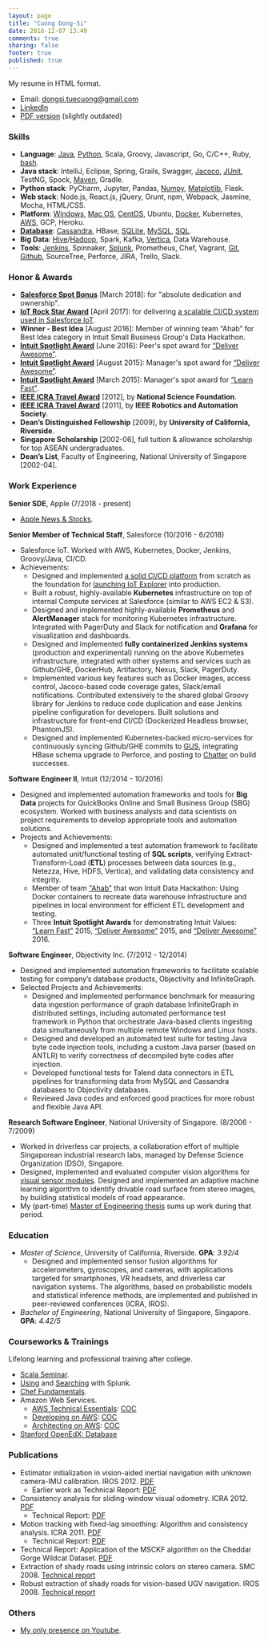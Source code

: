```yaml
---
layout: page
title: "Cuong Dong-Si"
date: 2016-12-07 13:49
comments: true
sharing: false
footer: true
published: true
---
```


My resume in HTML format.

* Email: dongsi.tuecuong@gmail.com
* [LinkedIn](https://www.linkedin.com/in/cuong-dong-si-479b326)
* [PDF version](/download/Resume.pdf) (slightly outdated)

<!--
Checklist:

1. Unify the following versions: LinkedIn, PDF, Web (github.io).
2. Enable Publications section?
3. Compare Skills section vs Blog categories.
-->

### Skills

<!--
Want to do: 
-->
<!-- SKIPPED:
* Languages: Matlab, [Perl](/blog/categories/perl/).
* Database: XPath, XQuery.
* Java stack: 
  * Libraries: Guava, SLF4J, JCommander, [Swing](https://github.com/tdongsi/java/tree/master/my.vip.applets), [JDBC](/blog/categories/jdbc/)
  * Build: Ant, sbt (Scala)
  * Test: Gatling, JMeter, JMockit, RestAssured.
* Python stack: PyPI, virtualenv.
* **Ruby stack**: rake, Gem/Bundle, Rails.
* JavaScript stack: ExpressJS, MongoDB.
* Others: ANTLR, Boost, OpenCV, Eigen
* Platform: SunOS, HP-UX
* Big Data: Dimensional Modeling (Kimball), Netezza, Tableau
* Tools:
  * DevOps: Datadog, SonarQube, Nexus, Puppet, Ansible, VMWare, VirtualBox
  * Teamware: MediaWiki, Confluence
  * Version control: Subversion
  * IDE: Visual Studio
-->
* **Language**: 
  [Java](/blog/categories/java/),
  [Python](/blog/categories/python/), 
  Scala, Groovy, Javascript, 
  Go, C/C++,
  Ruby,
  [bash](/blog/categories/bash/). 
* **Java stack**: 
  IntelliJ, Eclipse, 
  Spring, Grails,   <!-- Frameworks -->
  Swagger,  <!-- Libraries -->
  [Jacoco](/blog/2017/09/23/jacoco-in-maven-project/),
  [JUnit](/blog/categories/junit/), TestNG, Spock, <!-- Test -->
  [Maven](/blog/categories/maven/), Gradle. <!-- Build -->
* **Python stack**:
  PyCharm, Jupyter, Pandas,
  [Numpy](/blog/categories/numpy/), 
  [Matplotlib](/blog/categories/matplotlib/),
  Flask.
* **Web stack**:
  Node.js, React.js, jQuery, <!-- Framework -->
  Grunt, npm, Webpack, <!-- Build -->
  Jasmine, Mocha, <!-- Test -->
  HTML/CSS.
* **Platform**: 
  [Windows](/blog/categories/windows/), 
  [Mac OS](/blog/categories/macosx/), 
  [CentOS](/blog/categories/centos/),
  Ubuntu,
  [Docker](/blog/categories/docker/), Kubernetes, <!-- Container -->
  [AWS](/blog/categories/aws/), GCP,
  Heroku.
* [**Database**](/blog/categories/database/): 
  [Cassandra](/blog/categories/cassandra/),
  HBase,
  [SQLite](/blog/categories/sqlite/), 
  [MySQL](/blog/categories/mysql/),
  [SQL](/blog/categories/sql/).
* **Big Data**:
  [Hive](/blog/categories/hive/)/[Hadoop](/blog/categories/hadoop/),
  Spark,
  Kafka,
  [Vertica](/blog/categories/vertica/),
  Data Warehouse.
* **Tools**:
  [Jenkins](/blog/categories/jenkins/), Spinnaker, <!-- CI/CD --> 
  [Splunk](/download/training/COC_Searching_Splunk.pdf), Prometheus, <!-- Monitoring --> 
  Chef, <!-- Configuration  --> 
  Vagrant, <!-- Virtualization --> 
  [Git](/blog/categories/git/), 
  [Github](https://github.com/tdongsi), 
  SourceTree, 
  Perforce, <!-- Version Control --> 
  JIRA, Trello, Slack. <!-- Teamware --> 
 
### Honor & Awards

* [**Salesforce Spot Bonus**](/download/awards/2018_Spot_Bonus.pdf) [March 2018]: for "absolute dedication and ownership".
* [**IoT Rock Star Award**](/download/awards/2017_IoT_Star.jpg) [April 2017]: for delivering [a scalable CI/CD system used in Salesforce IoT](/download/awards/2017_IoT_slide.jpg).
* **Winner - Best Idea** [August 2016]: Member of winning team “Ahab” for Best Idea category in Intuit Small Business Group's Data Hackathon. 
* [**Intuit Spotlight Award**](/download/awards/2016_Deliver_Awesome.pdf) [June 2016]: Peer's spot award for [“Deliver Awesome”](https://about.intuit.com/about_intuit/operating_values/).
* [**Intuit Spotlight Award**](/download/awards/2015_Deliver_Awesome.pdf) [August 2015]: Manager's spot award for [“Deliver Awesome”](https://about.intuit.com/about_intuit/operating_values/).
* [**Intuit Spotlight Award**](/download/awards/2015_Learn_Fast.pdf) [March 2015]: Manager's spot award for [“Learn Fast”](https://about.intuit.com/about_intuit/operating_values/).
* [**IEEE ICRA Travel Award**](/download/awards/ICRA_2012_Travel.pdf) [2012], by **National Science Foundation**.
* [**IEEE ICRA Travel Award**](/download/awards/ICRA_2011_Travel.pdf) [2011], by **IEEE Robotics and Automation Society**.
* **Dean’s Distinguished Fellowship** [2009], by **University of California, Riverside**.
* **Singapore Scholarship** [2002-06], full tuition & allowance scholarship for top ASEAN undergraduates.
* **Dean’s List**, Faculty of Engineering, National University of Singapore [2002-04].

<!--
* **Best committee member certificate**, IEEE NUS Student Brach Annual General Meeting [2005].
* **Champion**, IEEE All-Singapore University Tech Quiz [2005, 2006].
* **First Prize**, Vietnam National Physics Olympiad for Universities [2002]
* **Merit Prize**, Vietnam National Physics Olympiad for High Schools [2001]
-->

### Work Experience

**Senior SDE**, <a name="Apple">Apple</a> (7/2018 - present)

* [Apple News & Stocks](https://www.cnet.com/news/apple-news-adds-browse-tab-brings-news-to-stocks/).

<!-- 2021
Key achievements?

ArgoCD: setting up ArgoCD instances (beta/prod). Fully integrated with other systems in Apple such as ProdGit OAuth for authentication/authorization, Prometheus/Grafana for monitoring. Advised the team on best usage practices, integration with CI/CD pipelines for GitOps implementation. Upgraded and scaled up ArgoCD prod to host applications for Solr infra monitoring as well as DEVEL/TEST services for ACI Kube migration.

Orca-Jenkins: working with Data Engineering team and DataOps for general migraiton of Orca-Jenkins to ACI Kube: migration of Jenkins configurations to ACI Kube-based ConfigMaps, migration of classic jobs to Pipeline-based jobs for more resilience against container restarts, ArgoCD/Kustomize for Jenkins updates/deployments. 

CI/CD: First implementations of nightly deployment and on-demand deployment for ACI Kube: Docker images for Jenkins agent to execute Gradle/ArgoCD commands, basic automation scripts, Jenkins shared library for orchestration. On-going project.

ACI Kube migration: 
* url-bucketing-service: Swift-based service into ACI-Kube. Implemented automated deployment Jenkins jobs (Kustomize-based, not PCL-based) for Weian.
* anf-toolbox migration with PCL: Porting anf-toolbox repo to ACI Kube using PCL: 3 services, convert Gneiss team's/Independent Release idiosyncrasies in Slug build/PIE deployment into corresponding Gradle jib/PCL-based configs. 
* Work with News-SRE for utility/Background services and other implementations: Access control policies, event-watchers for logging events into Splunk and helping troubleshooting, pod-reaper for automatic cleanup
* SAFE requests

Misc: 
* 1.44 Release DRI. 
* Refactoring and continue improving Jupyter runbook: more readable and easier-to-update Splunk queries and better generation of clickable URLs (use in runbook/sent to Slack). 
* Help DevOps team/on-call people with issues in PIE Compute deployments and PIE Secrets.
-->

<!-- 2020
What were your key achievements?

* Lead the DevOps initiative to migrate from error-prone Quip runbooks to Jupyter-based runbooks. 
  Designed and implemented the first version of Jupyter runbook and used it for 1.39 release as the release DRI.
  Started some of deployment-day's best practices: single driver controlling the runbook, explicit monitoring assingments among the DevOps team.
* CI/CD: Optimized nightly deployments to DEVEL/TEST/QA and reduced average deployment times from 3 hours to 1h45+ mins. 
  Investigated and restored PRBs for Algorithms and Authoring repos, generalized the PRBs with regex to reduce tasks on branching days. 
* Blazing the trails for APC/ACI Kube migration:
  * Brought up ops-webapp and acb-service in APC and ACI Kube as the sample applications for others to follow. 
    Designed and implemented general strategy for YAML templating with Kustomize and Kustomize plugins. 
    Implemented various integration with Apple’s other internal services: Splunk logging, Hubble metrics, ACI services, credentials management, ACL management, etc.
  * Recommended DevOps team on general architecture/strategy in ACI Kube in various aspects: YAML templating (Helm vs. Kustomize vs. Terraform), secret management (Vault vs. k8s Secrets), access management (RBAC), namespace (Mega namespace vs team namespace), general News conventions in Kube (e.g., container name, labels).
  * Identified and resolved early issues in APC/Kube (networking in APC, DNS issue in ACI Kube us-west-2a). Identified and documented differences between APC v1 vs ACI Kube v2.
  * Worked with external teams: 
    Worked with ACI Kube to identify the potential scalability blockers for ACI Kube migration and created radars for ACI Kube Scale team to request further testing. 
    Work with News-SRE, bring Sharan up to speed with Kubernetes and improved ACL based on their feedback.
  * Regularly demoed and presented various Kube and/or Kubernetes features with DevOps team as well as external teams (DataEng, ACB team) to help with Kube onboarding. 
* Contributed and provided Kubernetes consultation/feedback for News-Solr in Kube project:
  * Implemented Grafana in APC (integrated with Apple LDAP for authentication, Apple Directory ACL groups for authorization). 
    Sample dashboard to show how to integrate with Prometheus for monitoring when Mosaic is not yet available.
  * General advices on architecture: Job/CronJob for running CLIs, advices on HA setup for Prometheus/AlertManager stack.
* Provided support to teams in Apple News: 
  * DataEng support: Extended pie-cli to add Spark deployment functionality for Data Engineering. 
    Laid out the framework so that Okehee/Liang can further contribute from DataEng side. 
    Took consultation role for general Orca-Jenkins troubleshooting, advised DataEng team on general architecture of Jenkins in Kubernetes and their general migration journey to ACI Kube.
  * Maintainer of Newspublisher-in-a-Pod: updated its deployment code to account for various migrations, SpringBoot upgrade.

In what areas could you improve or develop?

* Technical leadership.
* More proficient on how services in News work together, through monthly on-calls.

What goals would you like to establish for the coming year?

* Migration of Apple News services from PIE Compute to ACI Kube.
* Onboarding developers to ACI Kube. Add developer productivity tools.
-->

<!-- 2019
What were your key achievements?

* Modernized Jenkins-based deployment pipelines for DEVEL/TEST/QA/STAGING: from separate, divergent, GUI-based Jenkins pipelines to unified, code-based pipelines.
  * Refactored large code sections shared by 4 pipelines into "Jenkins shared library" to reduce copy & paste-ing code.
* PIE CLI, Secrets CLI: Made the tools more resilient against exceptional scenarios (e.g., 4xx/5xx from PIE APIs).  Added numerous functional & unit tests to prevent regressions, introduced mocking as proof of functionality.
* Improved secret management practices for DevOps tools and code: using Jenkins secret files and environments, dashboard of credential usages, internal Secrets v2 migration.
* Implemented Jenkins Splunk dashboards for DevOps-Jenkins and News-Orca. 
* Jupyter deployment runbook: demonstrated in News Hackathon. Personal use for 1.34 Staging/Prod launches and ad-hoc fixes for nightly QA deployments.
* News-Publisher in a Pod: investigated issues, fixed problems. Extended the pod (i.e., adding services) to support additional development needs of News Publisher team.  
-->

**Senior Member of Technical Staff**, <a name="Salesforce">Salesforce</a> (10/2016 - 6/2018)

* Salesforce IoT. Worked with AWS, Kubernetes, Docker, Jenkins, Groovy/Java, CI/CD.
* Achievements:
  * Designed and implemented [a solid CI/CD platform](/download/awards/2017_Promotion.jpg) from scratch as the foundation for [launching IoT Explorer](http://www.zdnet.com/article/salesforce-launches-iot-explorer-aims-to-bring-sensor-data-to-business-users/) into production. 
  * Built a robust, highly-available **Kubernetes** infrastructure on top of internal Compute services at Salesforce (similar to AWS EC2 & S3).
  * Designed and implemented highly-available **Prometheus** and **AlertManager** stack for monitoring Kubernetes infrastructure.
    Integrated with PagerDuty and Slack for notification and **Grafana** for visualization and dashboards.
  * Designed and implemented **fully containerized Jenkins systems** (production and experimental) running on the above Kubernetes infrastructure, integrated with other systems and services such as Github/GHE, DockerHub, Artifactory, Nexus, Slack, PagerDuty. 
  * Implemented various key features such as Docker images, access control, Jacoco-based code coverage gates, Slack/email notifications.
    Contributed extensively to the shared global Groovy library for Jenkins to reduce code duplication and ease Jenkins pipeline configuration for developers.
    Built solutions and infrastructure for front-end CI/CD (Dockerized Headless browser, PhantomJS).
  * Designed and implemented Kubernetes-backed micro-services for continuously syncing Github/GHE commits to [GUS](https://developer.salesforce.com/blogs/engineering/2014/08/meet-gus-keeping-salesforce-agile.html), integrating HBase schema upgrade to Perforce, and posting to [Chatter](https://www.salesforce.com/products/chatter/overview/) on build successes.
<!--
  * Security Champion for the team: championing for best practices for secure, scalable, highly-available services.
-->

**Software Engineer II**, <a name="Intuit">Intuit</a> (12/2014 - 10/2016) 

* Designed and implemented automation frameworks and tools for **Big Data** projects for QuickBooks Online and Small Business Group (SBG) ecosystem. 
  Worked with business analysts and data scientists on project requirements to develop appropriate tools and automation solutions.
* Projects and Achievements:
  * Designed and implemented a test automation framework to facilitate automated unit/functional testing of **SQL scripts**, 
    verifying Extract-Transform-Load (**ETL**) processes between data sources (e.g., Netezza, Hive, HDFS, Vertica), and validating data consistency and integrity.
  * Member of team ["Ahab"](https://en.wikipedia.org/wiki/Moby-Dick) that won Intuit Data Hackathon: 
    Using Docker containers to recreate data warehouse infrastructure and pipelines in local environment for efficient ETL development and testing.
  * Three **Intuit Spotlight Awards** for demonstrating Intuit Values: [“Learn Fast”](/download/awards/2015_Learn_Fast.pdf) 2015, [“Deliver Awesome”](/download/awards/2015_Deliver_Awesome.pdf) 2015, and [“Deliver Awesome”](/download/awards/2016_Deliver_Awesome.pdf) 2016.
  
**Software Engineer**, Objectivity Inc. (7/2012 - 12/2014)

* Designed and implemented automation frameworks to facilitate scalable testing for company’s database products, Objectivity and InfiniteGraph.
* Selected Projects and Achievements:
    * Designed and implemented performance benchmark for measuring data ingestion performance of graph database InfiniteGraph in distributed settings, 
      including automated performance test framework in Python that orchestrate Java-based clients ingesting data simultaneously from multiple remote Windows and Linux hosts.
    * Designed and developed an automated test suite for testing Java byte code injection tools, including a custom Java parser (based on ANTLR) to verify correctness of decompiled byte codes after injection.
    * Developed functional tests for Talend data connectors in ETL pipelines for transforming data from MySQL and Cassandra databases to Objectivity databases.
    * Reviewed Java codes and enforced good practices for more robust and flexible Java API.

<!--
*Selected Projects and Achievements*:

* Designed and implemented test plans for measuring data ingestion performance of graph
  database InfiniteGraph in distributed multi-client settings. Set up and configured a network of eight Linux and Windows hosts with OpenSSH. Fully automated performance tests using Python scripts, in which multiple Java test applications are compiled and ingest data simultaneously from multiple remote hosts.
* Designed and developed an automated test suite for testing Java byte code injection tools, including a custom Java parser (based on ANLTR) to verify correctness of decompiled byte codes after injection.
* Developed generic-based JUnit tests for database-backed Java collection classes, based on Guava library. 5000+ JUnit tests effectively added into nightly test suite within a month.
* Developed functional tests for Talend data connectors that convert data from MySQL and Cassandra databases to Objectivity databases.
* Developed performance tests for Objectivity/DB with different network configurations and use cases to check for performance regressions. Automated generating performance reports from raw performance logs using Python.
-->

**Research Software Engineer**, National University of Singapore. (8/2006 - 7/2009)

* Worked in driverless car projects, a collaboration effort of multiple Singaporean industrial research labs, managed by Defense Science Organization (DSO), Singapore.
* Designed, implemented and evaluated computer vision algorithms for [visual sensor modules](/resume/calibration_2007.jpg). 
  Designed and implemented an adaptive machine learning algorithm to identify drivable road surface from stereo images, by building statistical models of road appearance.
* My (part-time) [Master of Engineering thesis](/download/pubs/MEng.pdf) sums up work during that period.

<!--
**Summer Intern**, Singapore Institute of Manufacturing Technology (5/2005 - 7/2005) 

* Investigated feasibility of using Java technologies for embedded systems, using TStik, STEP and TILT circuit boards and TINI development tools.
* Implemented several Java applications to interface with several embedded devices.
* Achievements: A Java application to monitor temperature and send alerts via SMS and Yahoo! Instant Messenger as well as daily email reports. Used Java Swing for GUI control panel design.
-->

### Education

* *Master of Science*, University of California, Riverside. **GPA**: *3.92/4*
  * Designed and implemented sensor fusion algorithms for accelerometers, gyroscopes, and cameras, with applications targeted for smartphones, VR headsets, and driverless car navigation systems. 
    The algorithms, based on probabilistic models and statistical inference methods, are implemented and published in peer-reviewed conferences (ICRA, IROS).
* *Bachelor of Engineering*, National University of Singapore, Singapore. **GPA**: *4.42/5*

### Courseworks & Trainings

Lifelong learning and professional training after college.

* [Scala Seminar](/download/training/COC_Scala_Seminar.pdf).
* [Using](/download/training/COC_Using_Splunk.pdf) and [Searching](/download/training/COC_Searching_Splunk.pdf) with Splunk.
* [Chef Fundamentals](/download/training/COC_Chef.pdf).
* Amazon Web Services.
  * [AWS Technical Essentials](https://aws.amazon.com/training/course-descriptions/essentials/): [COC](/download/training/COC_AWS_Essentials.pdf)
  * [Developing on AWS](https://aws.amazon.com/training/course-descriptions/developing/): [COC](/download/training/COC_Developing_on_AWS.pdf)
  * [Architecting on AWS](https://aws.amazon.com/training/course-descriptions/architect/): [COC](/download/training/COC_Architecting_on_AWS.pdf)
* [Stanford OpenEdX: Database](/download/training/2014_Database_cert.pdf)

### Publications

* Estimator initialization in vision-aided inertial navigation with unknown camera-IMU calibration. IROS 2012. [PDF](/download/pubs/DongSi2012IROS.pdf)
  * Earlier work as Technical Report: [PDF](/download/pubs/2011_VIO_Init_TR.pdf)
* Consistency analysis for sliding-window visual odometry. ICRA 2012. [PDF](/download/pubs/DongSi2012ICRA.pdf)
  * Technical Report: [PDF](/download/pubs/ICRA12_TR.pdf)
* Motion tracking with fixed-lag smoothing: Algorithm and consistency analysis. ICRA 2011. [PDF](/download/pubs/DongSi2011ICRA.pdf)
  * Technical Report: [PDF](/download/pubs/ICRA11_TR.pdf)
* Technical Report: Application of the MSCKF algorithm on the Cheddar Gorge Wildcat Dataset. [PDF](/download/pubs/2010_MSCKF_Cheddar_Gorge.pdf)
* Extraction of shady roads using intrinsic colors on stereo camera. SMC 2008. [Technical report](/download/pubs/MEng.pdf)
* Robust extraction of shady roads for vision-based UGV navigation. IROS 2008. [Technical report](/download/pubs/MEng.pdf)

### Others

* [My only presence on Youtube](/blog/2011/02/07/optical-flow-demo/). 
